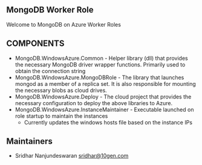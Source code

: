 ## MongoDB Worker Role
Welcome to MongoDB on Azure Worker Roles    

## COMPONENTS
  * MongoDB.WindowsAzure.Common - Helper library (dll) that provides the necessary MongoDB driver wrapper functions. 
                Primarily used to obtain the connection string
  * MongoDB.WindowsAzure.MongoDBRole - The library that launches mongod as a member of a replica set. It is also responsible
                   for mounting the necessary blobs as cloud drives.
  * MongoDB.WindowsAzure.Deploy - The cloud project that provides the necessary configuration to deploy the above 
                      libraries to Azure.
  * MongoDB.WindowsAzure.InstanceMaintainer - Executable launched on role startup to maintain the instances
    * Currently updates the windows hosts file based on the instance IPs

## Maintainers
* Sridhar Nanjundeswaran    sridhar@10gen.com